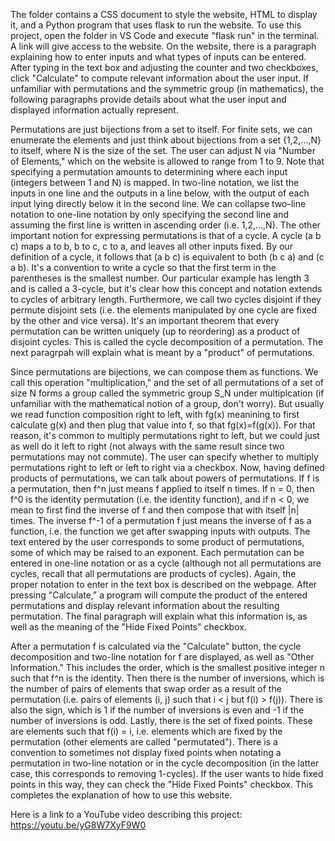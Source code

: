 The folder contains a CSS document to style the website, HTML to display it, and a Python program that uses flask to run the website. To use this project, open the folder in VS Code and execute "flask run" in the terminal. A link will give access to the website. On the website, there is a paragraph explaining how to enter inputs and what types of inputs can be entered. After typing in the text box and adjusting the counter and two checkboxes, click "Calculate" to compute relevant information about the user input. If unfamiliar with permutations and the symmetric group (in mathematics), the following paragraphs provide details about what the user input and displayed information actually represent.

Permutations are just bijections from a set to itself. For finite sets, we can enumerate the elements and just think about bijections from a set {1,2,...,N} to itself, where N is the size of the set. The user can adjust N via "Number of Elements," which on the website is allowed to range from 1 to 9. Note that specifying a permutation amounts to determining where each input (integers between 1 and N) is mapped. In two-line notation, we list the inputs in one line and the outputs in a line below, with the output of each input lying directly below it in the second line. We can collapse two-line notation to one-line notation by only specifying the second line and assuming the first line is written in ascending order (i.e. 1,2,...,N). The other important notion for expressing permutations is that of a cycle. A cycle (a b c) maps a to b, b to c, c to a, and leaves all other inputs fixed. By our definition of a cycle, it follows that (a b c) is equivalent to both (b c a) and (c a b). It's a convention to write a cycle so that the first term in the parentheses is the smallest number. Our particular example has length 3 and is called a 3-cycle, but it's clear how this concept and notation extends to cycles of arbitrary length. Furthermore, we call two cycles disjoint if they permute disjoint sets (i.e. the elements manipulated by one cycle are fixed by the other and vice versa). It's an important theorem that every permutation can be written uniquely (up to reordering) as a product of disjoint cycles. This is called the cycle decomposition of a permutation. The next paragrpah will explain what is meant by a "product" of permutations.

Since permutations are bijections, we can compose them as functions. We call this operation "multiplication," and the set of all permutations of a set of size N forms a group called the symmetric group S_N under multiplcation (if unfamiliar with the mathematical notion of a group, don't worry). But usually we read function composition right to left, with fg(x) meanining to first calculate g(x) and then plug that value into f, so that fg(x)=f(g(x)). For that reason, it's common to multiply permutations right to left, but we could just as well do it left to right (not always with the same result since two permutations may not commute). The user can specify whether to multiply permutations right to left or left to right via a checkbox. Now, having defined products of permutations, we can talk about powers of permutations. If f is a permutation, then f^n just means f applied to itself n times. If n = 0, then f^0 is the identity permutation (i.e. the identity function), and if n < 0, we mean to first find the inverse of f and then compose that with itself |n| times. The inverse f^-1 of a permutation f just means the inverse of f as a function, i.e. the function we get after swapping inputs with outputs. The text entered by the user corresponds to some product of permutations, some of which may be raised to an exponent. Each permutation can be entered in one-line notation or as a cycle (although not all permutations are cycles, recall that all permutations are products of cycles). Again, the proper notation to enter in the text box is described on the webpage. After pressing "Calculate," a program will compute the product of the entered permutations and display relevant information about the resulting permutation. The final paragraph will explain what this information is, as well as the meaning of the "Hide Fixed Points" checkbox.

After a permutation f is calculated via the "Calculate" button, the cycle decomposition and two-line notation for f are displayed, as well as "Other Information." This includes the order, which is the smallest positive integer n such that f^n is the identity. Then there is the number of inversions, which is the number of pairs of elements that swap order as a result of the permutation (i.e. pairs of elements (i, j) such that i < j but f(i) > f(j)). There is also the sign, which is 1 if the number of inversions is even and -1 if the number of inversions is odd. Lastly, there is the set of fixed points. These are elements such that f(i) = i, i.e. elements which are fixed by the permutation (other elements are called "permutated"). There is a convention to sometimes not display fixed points when notating a permutation in two-line notation or in the cycle decomposition (in the latter case, this corresponds to removing 1-cycles). If the user wants to hide fixed points in this way, they can check the "Hide Fixed Points" checkbox. This completes the explanation of how to use this website.

Here is a link to a YouTube video describing this project:
https://youtu.be/yG8W7XyF9W0